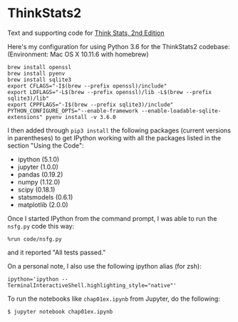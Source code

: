 ThinkStats2
===========

Text and supporting code for [Think Stats, 2nd Edition](http://greenteapress.com/thinkstats2/index.html)

Here's my configuration for using Python 3.6  for the ThinkStats2 codebase: (Environment: Mac OS X 10.11.6 with homebrew)

```
brew install openssl
brew install pyenv
brew install sqlite3
export CFLAGS="-I$(brew --prefix openssl)/include"
export LDFLAGS="-L$(brew --prefix openssl)/lib -L$(brew --prefix sqlite3)/lib"
export CPPFLAGS="-I$(brew --prefix sqlite3)/include"
PYTHON_CONFIGURE_OPTS="--enable-framework --enable-loadable-sqlite-extensions" pyenv install -v 3.6.0
```

I then added through `pip3 install` the following packages (current versions in parentheses) to get IPython working with all the packages listed in the section "Using the Code":

- ipython (5.1.0)
- jupyter (1.0.0)
- pandas (0.19.2)
- numpy (1.12.0)
- scipy (0.18.1)
- statsmodels (0.6.1)
- matplotlib (2.0.0)

Once I started IPython from the command prompt, I was able to run the `nsfg.py` code this way:

```
%run code/nsfg.py
```

and it reported "All tests passed."

On a personal note, I also use the following ipython alias (for zsh):

```
ipython='ipython --TerminalInteractiveShell.highlighting_style="native"'
```

To run the notebooks like `chap01ex.ipynb` from Jupyter, do the following:

```
$ jupyter notebook chap01ex.ipynb
```

